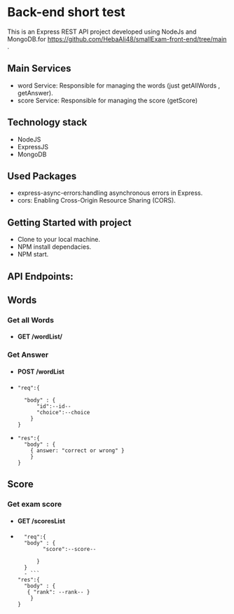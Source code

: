 # Back-end short test

This is an Express REST API project developed using NodeJs and MongoDB.for https://github.com/HebaAli48/smallExam-front-end/tree/main .

## Main Services

- word Service: Responsible for managing the words (just getAllWords , getAnswer).
- score Service: Responsible for managing the score (getScore)

## Technology stack

- NodeJS
- ExpressJS
- MongoDB

## Used Packages

- express-async-errors:handling asynchronous errors in Express.
- cors: Enabling Cross-Origin Resource Sharing (CORS).

## Getting Started with project

- Clone to your local machine.
- NPM install dependacies.
- NPM start.

## API Endpoints:

## Words

### Get all Words

- #### GET /wordList/

### Get Answer

- #### POST /wordList
- ```
  "req":{

    "body" : {
        "id":--id--
        "choice":--choice
      }
  }

  ```

- ```
  "res":{
    "body" : {
      { answer: "correct or wrong" }
      }
  }
  ```

## Score

### Get exam score

- #### GET /scoresList
- ````
    "req":{
    "body" : {
          "score":--score--

        }
    }
    - ```
  "res":{
    "body" : {
     { "rank": --rank-- }
      }
  }
  ````
